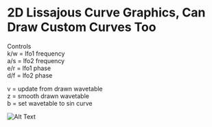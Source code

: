 # 2D Lissajous Curve Graphics, Can Draw Custom Curves Too

Controls <br />
k/w = lfo1 frequency <br />
a/s = lfo2 frequency <br />
e/r = lfo1 phase <br />
d/f = lfo2 phase <br />

v = update from drawn wavetable <br />
z = smooth drawn wavetable <br />
b = set wavetable to sin curve <br />

![Alt Text](https://github.com/Tangenten/Lissajous/blob/main/curves.gif?raw=true)
